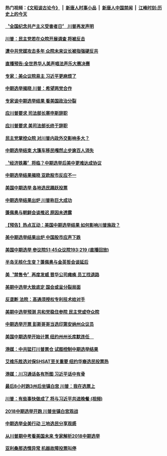 #### 热门视频：[《文昭谈古论今》](https://github.com/gfw-breaker/wenzhao/blob/master/README.md?t=11081533) &nbsp;|&nbsp; [新唐人时事小品](https://github.com/gfw-breaker/ntdtv-comedy/blob/master/README.md?t=11081533) &nbsp;|&nbsp; [新唐人中国禁闻](https://github.com/gfw-breaker/ntdtv-news/blob/master/README.md?t=11081533) &nbsp;|&nbsp; [江峰时刻:历史上的今天](https://github.com/gfw-breaker/today-in-history/blob/master/README.md?t=11081533) 

#### [〝全国纪念共产主义受害者日〞 川普再发声明](../pages/news203/a1398522.md?t=11081533) 

#### [川普：民主党若在众院开展调查 将被反击](../pages/news203/a1398478.md?t=11081533) 

#### [遭中共党媒攻击多年 众院未来议长被指强硬反共](../pages/news203/a1398430.md?t=11081533) 

#### [直播预告:全世界华人美声唱法声乐大赛决赛](../pages/news203/a1398458.md?t=11081533) 

#### [专家：美众议院易主 习近平更麻烦了](../pages/news203/a1398484.md?t=11081533) 

#### [中期选举揭晓 川普：希望两党合作](../pages/news203/a1398477.md?t=11081533) 

#### [专家谈中期选举结果 看美国政治分裂](../pages/news203/a1398475.md?t=11081533) 

#### [应川普要求 司法部长塞申斯辞职](../pages/news203/a1398467.md?t=11081533) 

#### [应川普要求 美司法部长终于辞职](../pages/news203/a1398465.md?t=11081533) 

#### [民主党掌控众院 对川普内政外交影响多大？](../pages/news203/a1398445.md?t=11081533) 

#### [中期选举结束 大篷车移民嘎然止步逾百人消失](../pages/news203/a1398439.md?t=11081533) 

#### [〝经济铁幕〞将临？中期选举后美中更难达成协议](../pages/news203/a1398437.md?t=11081533) 

#### [中期选举结果揭晓 亚欧股市反应不一](../pages/news203/a1398432.md?t=11081533) 

#### [美国中期选举 各地选民踊跃投票](../pages/news203/a1398429.md?t=11081533) 

#### [中期选举结果出炉   川普称巨大成功](../pages/news203/a1398428.md?t=11081533) 

#### [蓬佩奥与朝鲜会谈推迟 原因未透露](../pages/news203/a1398427.md?t=11081533) 

#### [【预告】热点互动：美国中期选举结果 如何影响川普施政？](../pages/news203/a1398426.md?t=11081533) 

#### [美中期选举结果出炉 中国股市应声下跌](../pages/news203/a1398417.md?t=11081533) 

#### [美国中期选举 参议院51:45众议院193:219 (直播回放)](../pages/news203/a1398341.md?t=11081533) 

#### [半岛无核化生变？蓬佩奥与金英哲会谈延后](../pages/news203/a1398397.md?t=11081533) 

#### [美〝禁售令〞再度发威 晋华公司瘫痪 员工找退路](../pages/news203/a1398396.md?t=11081533) 

#### [美期中选举大致底定 国会或呈分裂局面](../pages/news203/a1398385.md?t=11081533) 

#### [反垄断 法院：高通须授权专利技术给对手](../pages/news203/a1398362.md?t=11081533) 

#### [美期中选举预测 共和党稳住参院 民主党或夺众院](../pages/news203/a1398381.md?t=11081533) 

#### [中期选举开票 彭斯哥哥当选印第安纳州众议员](../pages/news203/a1398364.md?t=11081533) 

#### [美国中期选举开始计票  纽约州州长库默连任　](../pages/news203/a1398353.md?t=11081533) 

#### [港媒：中共猛打川普票仓 试图控制中期选举结果](../pages/news203/a1398347.md?t=11081533) 

#### [艾维乐胜选对保SHSAT至关重要 纽约华裔选民投票热](../pages/news203/a1398339.md?t=11081533) 

#### [港媒：川习通话各有所图 习近平话中有骨](../pages/news203/a1398333.md?t=11081533) 

#### [最后8小时跑3州后坐镇白宫 川普：我在选票上](../pages/news203/a1398331.md?t=11081533) 

#### [川普：有些事快做成了 将与习近平共进晚餐 (视频)](../pages/news203/a1398210.md?t=11081533) 

#### [2018中期选举开跑 川普坐镇白宫观战](../pages/news203/a1398330.md?t=11081533) 

#### [中期选举全美行动 三地选民分享观感](../pages/news203/a1398329.md?t=11081533) 

#### [从川普期中考看美国未来 专家解析2018中期选举](../pages/news203/a1398328.md?t=11081533) 

#### [亚利桑那选情异常 机器故障投票叫停](../pages/news203/a1398322.md?t=11081533) 

